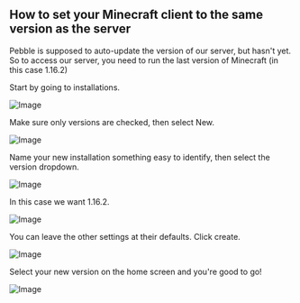 ## How to set your Minecraft client to the same version as the server

Pebble is supposed to auto-update the version of our server, but hasn't yet. So to access our server, you need to run the last version of Minecraft (in this case 1.16.2)

Start by going to installations.

![Image](https://artemisplayground.s3.us-east-2.amazonaws.com/static/share/images/Minecraft1.png)

Make sure only versions are checked, then select New.

![Image](https://artemisplayground.s3.us-east-2.amazonaws.com/static/share/images/Minecraft2.png)

Name your new installation something easy to identify, then select the version dropdown.

![Image](https://artemisplayground.s3.us-east-2.amazonaws.com/static/share/images/Minecraft3.png)

In this case we want 1.16.2.

![Image](https://artemisplayground.s3.us-east-2.amazonaws.com/static/share/images/Minecraft4.png)

You can leave the other settings at their defaults. Click create.

![Image](https://artemisplayground.s3.us-east-2.amazonaws.com/static/share/images/Minecraft5.png)

Select your new version on the home screen and you're good to go!

![Image](https://artemisplayground.s3.us-east-2.amazonaws.com/static/share/images/Minecraft6.png)


